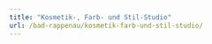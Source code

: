 ```yaml
---
title: "Kosmetik-, Farb- und Stil-Studio"
url: /bad-rappenau/kosmetik-farb-und-stil-studio/
---
```

